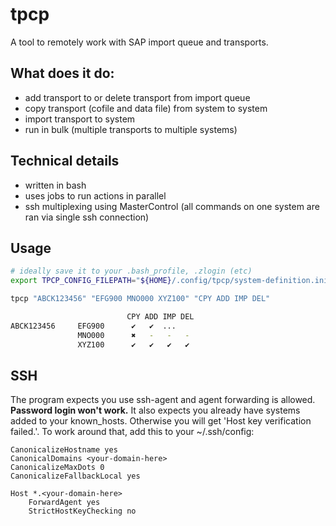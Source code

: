 # tpcp

A tool to remotely work with SAP import queue and transports.

## What does it do:

* add transport to or delete transport from import queue
* copy transport (cofile and data file) from system to system
* import transport to system
* run in bulk (multiple transports to multiple systems)

## Technical details
* written in bash
* uses jobs to run actions in parallel
* ssh multiplexing using MasterControl (all commands on one system are ran via single ssh connection)

## Usage

```bash
# ideally save it to your .bash_profile, .zlogin (etc)
export TPCP_CONFIG_FILEPATH="${HOME}/.config/tpcp/system-definition.ini"

tpcp "ABCK123456" "EFG900 MNO000 XYZ100" "CPY ADD IMP DEL"

                          CPY ADD IMP DEL
ABCK123456     EFG900      ✔   ✔  ...
               MNO000      ✖   -   -   -
               XYZ100      ✔   ✔   ✔   ✔
```

## SSH

The program expects you use ssh-agent and agent forwarding is allowed. **Password login won't work.** It also expects you already have systems added to your known_hosts. Otherwise you will get 'Host key verification failed.'. To work around that, add this to your ~/.ssh/config:

```
CanonicalizeHostname yes
CanonicalDomains <your-domain-here>
CanonicalizeMaxDots 0
CanonicalizeFallbackLocal yes

Host *.<your-domain-here>
    ForwardAgent yes
    StrictHostKeyChecking no
```
